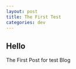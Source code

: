 ```yaml
---
layout: post
title: The First Test
categories: dev
---
```



## Hello

The First Post for test Blog
